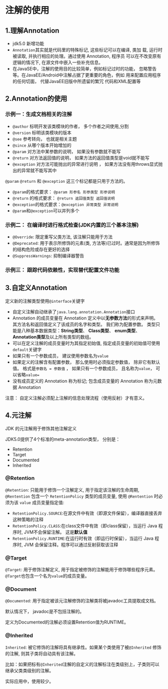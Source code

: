 # 注解的使用

## 1.理解Annotation

- jdk5.0 新增功能
- `Annotation`其实就是代码里的特殊标记, 这些标记可以在编译, 类加
  载, 运行时被读取, 并执行相应的处理。通过使用 Annotation, 程序员
  可以在不改变原有逻辑的情况下, 在源文件中嵌入一些补充信息。
- 在JavaSE中，注解的使用目的比较简单，例如标记过时的功能，
忽略警告等。在JavaEE/Android中注解占据了更重要的角色，例如
  用来配置应用程序的任何切面， 代替JavaEE旧版中所遗留的繁冗
  代码和XML配置等

## 2.Annotation的使用

### 示例一：生成文档相关的注解

- `@author` 标明开发该类模块的作者， 多个作者之间使用,分割
- `@version` 标明该类模块的版本
- `@see` 参考转向， 也就是相关主题
- `@since` 从哪个版本开始增加的
- `@param` 对方法中某参数的说明， 如果没有参数就不能写
- `@return` 对方法返回值的说明， 如果方法的返回值类型是void就不能写
- `@exception` 对方法可能抛出的异常进行说明 ， 如果方法没有用throws显式抛出的异常就不能写其中

`@param` `@return` 和 `@exception` 这三个标记都是只用于方法的。

- `@param`的格式要求： `@param 形参名 形参类型 形参说明`
- `@return` 的格式要求： `@return 返回值类型 返回值说明`
- `@exception`的格式要求：`@exception 异常类型 异常说明`
- `@param`和`@exception`可以并列多个

### 示例二： 在编译时进行格式检查(JDK内置的三个基本注解)

- `@Override`: 限定重写父类方法, 该注解只能用于方法
- `@Deprecated`: 用于表示所修饰的元素(类, 方法等)已过时。通常是因为所修饰的结构危险或存在更好的选择
- `@SuppressWarnings`: 抑制编译器警告

### 示例三： 跟踪代码依赖性，实现替代配置文件功能

## 3.自定义Annotation

定义新的注解类型使用`@interface`关键字

- 自定义注解自动继承了`java.lang.annotation.Annotation`接口
- Annotation 的成员变量在 Annotation 定义中以**无参数方法**的形式来声明。 其方法名和返回值定义了该成员的名字和类型。 我们称为配置参数。 
类型只能是八种基本数据类型：**String类型**、 **Class类型**、 **enum类型**、 **Annotation类型**及以上所有类型的数组。
- 可以在定义注解的成员变量时为其指定初始值, 指定成员变量的初始值可使用`default`关键字
- 如果只有一个参数成员， 建议使用参数名为`value`
- 如果定义的注解含有配置参数， 那么使用时必须指定参数值， 除非它有默认值。 格式是`参数名 = 参数值` ， 如果只有一个参数成员， 且名称为`value`，
可以省略`value=`
- 没有成员定义的 Annotation 称为标记; 包含成员变量的 Annotation 称为元数据 Annotation

注意： 自定义注解必须配上注解的信息处理流程（使用反射）才有意义。

## 4.元注解

JDK 的元注解用于修饰其他注解定义

JDK5.0提供了4个标准的meta-annotation类型， 分别是：
- Retention
- Target
- Documented
- Inherited

### @Retention

`@Retention`: 只能用于修饰一个注解定义, 用于指定该注解的生命周期, `@Rentention` 包含一个 `RetentionPolicy` 类型的成员变量, 使用
`@Rentention` 时必须为该 `value` 成员变量指定值:

- `RetentionPolicy.SOURCE`:在源文件中有效（即源文件保留），编译器直接丢弃这种策略的注释
- `RetentionPolicy.CLASS`:在class文件中有效（即class保留），当运行 Java 程序时, JVM不会保留注解。 这是**默认值**
- `RetentionPolicy.RUNTIME`:在运行时有效（即运行时保留），当运行 Java 程序时, JVM 会保留注释。程序可以通过反射获取该注释

### @Target

`@Target`: 用于修饰注解定义, 用于指定被修饰的注解能用于修饰哪些程序元素。`@Target`也包含一个名为`value`的成员变量。

### @Document

`@Documented`: 用于指定被该元注解修饰的注解类将被javadoc工具提取成文档。 

默认情况下， javadoc是不包括注解的。

定义为Documented的注解必须设置Retention值为RUNTIME。

### @Inherited

`Inherited`: 被它修饰的注解将具有继承性。如果某个类使用了被`@Inherited` 修饰的注解, 则其子类将自动具有该注解。

比如：如果把标有`@Inherited`注解的自定义的注解标注在类级别上，子类则可以继承父类类级别的注解。

实际应用中，使用较少。